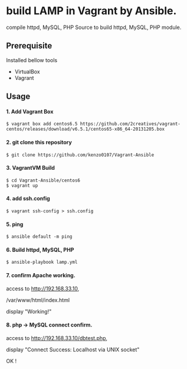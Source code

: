 # build LAMP in Vagrant by Ansible.

compile httpd, MySQL, PHP Source to build httpd, MySQL, PHP module.



## Prerequisite
Installed bellow tools

* VirtualBox
* Vagrant


## Usage

#### 1. Add Vagrant Box

```
$ vagrant box add centos6.5 https://github.com/2creatives/vagrant-centos/releases/download/v6.5.1/centos65-x86_64-20131205.box
```

#### 2. git clone this repository

```
$ git clone https://github.com/kenzo0107/Vagrant-Ansible
```

#### 3. VagrantVM Build

```
$ cd Vagrant-Ansible/centos6
$ vagrant up
```

#### 4. add ssh.config

```
$ vagrant ssh-config > ssh.config
```

#### 5. ping

```
$ ansible default -m ping
```

#### 6. Build httpd, MySQL, PHP

```
$ ansible-playbook lamp.yml
```

#### 7. confirm Apache working.

access to <http://192.168.33.10>,

/var/www/html/index.html

display "Working!"

#### 8. php -> MySQL connect confirm.

access to <http://192.168.33.10/dbtest.php>,

display "Connect Success: Localhost via UNIX socket"



OK !
